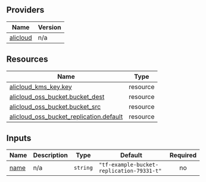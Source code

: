 <!-- BEGIN_TF_DOCS -->
## Providers

| Name | Version |
|------|---------|
| <a name="provider_alicloud"></a> [alicloud](#provider\_alicloud) | n/a |

## Resources

| Name | Type |
|------|------|
| [alicloud_kms_key.key](https://registry.terraform.io/providers/hashicorp/alicloud/latest/docs/resources/kms_key) | resource |
| [alicloud_oss_bucket.bucket_dest](https://registry.terraform.io/providers/hashicorp/alicloud/latest/docs/resources/oss_bucket) | resource |
| [alicloud_oss_bucket.bucket_src](https://registry.terraform.io/providers/hashicorp/alicloud/latest/docs/resources/oss_bucket) | resource |
| [alicloud_oss_bucket_replication.default](https://registry.terraform.io/providers/hashicorp/alicloud/latest/docs/resources/oss_bucket_replication) | resource |

## Inputs

| Name | Description | Type | Default | Required |
|------|-------------|------|---------|:--------:|
| <a name="input_name"></a> [name](#input\_name) | n/a | `string` | `"tf-example-bucket-replication-79331-t"` | no |
<!-- END_TF_DOCS -->    